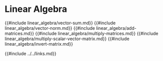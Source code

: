 # Linear Algebra

{{#include linear_algebra/vector-sum.md}}
{{#include linear_algebra/vector-norm.md}}
{{#include linear_algebra/add-matrices.md}}
{{#include linear_algebra/multiply-matrices.md}}
{{#include linear_algebra/multiply-scalar-vector-matrix.md}}
{{#include linear_algebra/invert-matrix.md}}

{{#include ../../links.md}}
